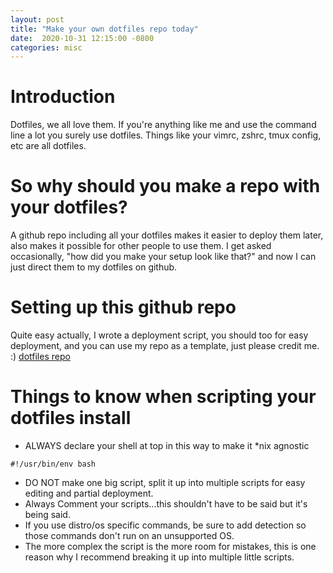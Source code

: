 ```yaml
---
layout:	post
title: "Make your own dotfiles repo today"
date:  2020-10-31 12:15:00 -0800
categories: misc
--- 
```


# **Introduction**
Dotfiles, we all love them. If you're anything like me and use the command line a lot you surely use dotfiles. Things like your vimrc, zshrc, tmux config, etc are all dotfiles.

# **So why should you make a repo with your dotfiles?**
A github repo including all your dotfiles makes it easier to deploy them later, also makes it possible for other people to use them. I get asked occasionally, "how did you make your setup look like that?" and now I can just direct them to my dotfiles on github.

# **Setting up this github repo**
Quite easy actually, I wrote a deployment script, you should too for easy deployment, and you can use my repo as a template, just please credit me. :)
[dotfiles repo](https://github.com/lyra64/dotfiles)

# Things to know when scripting your dotfiles install
* ALWAYS declare your shell at top in this way to make it *nix agnostic
```
#!/usr/bin/env bash
```
* DO NOT make one big script, split it up into multiple scripts for easy editing and partial deployment.
* Always Comment your scripts...this shouldn't have to be said but it's being said.
* If you use distro/os specific commands, be sure to add detection so those commands don't run on an unsupported OS.
* The more complex the script is the more room for mistakes, this is one reason why I recommend breaking it up into multiple little scripts.
